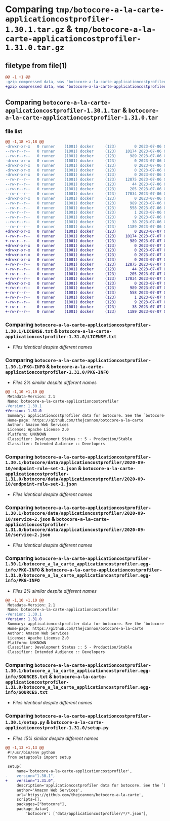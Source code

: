 # Comparing `tmp/botocore-a-la-carte-applicationcostprofiler-1.30.1.tar.gz` & `tmp/botocore-a-la-carte-applicationcostprofiler-1.31.0.tar.gz`

## filetype from file(1)

```diff
@@ -1 +1 @@
-gzip compressed data, was "botocore-a-la-carte-applicationcostprofiler-1.30.1.tar", last modified: Thu Jul  6 01:44:51 2023, max compression
+gzip compressed data, was "botocore-a-la-carte-applicationcostprofiler-1.31.0.tar", last modified: Fri Jul  7 01:43:40 2023, max compression
```

## Comparing `botocore-a-la-carte-applicationcostprofiler-1.30.1.tar` & `botocore-a-la-carte-applicationcostprofiler-1.31.0.tar`

### file list

```diff
@@ -1,18 +1,18 @@
-drwxr-xr-x   0 runner    (1001) docker     (123)        0 2023-07-06 01:44:51.162589 botocore-a-la-carte-applicationcostprofiler-1.30.1/
--rw-r--r--   0 runner    (1001) docker     (123)    10174 2023-07-06 01:44:50.000000 botocore-a-la-carte-applicationcostprofiler-1.30.1/LICENSE.txt
--rw-r--r--   0 runner    (1001) docker     (123)      989 2023-07-06 01:44:51.162589 botocore-a-la-carte-applicationcostprofiler-1.30.1/PKG-INFO
-drwxr-xr-x   0 runner    (1001) docker     (123)        0 2023-07-06 01:44:51.162589 botocore-a-la-carte-applicationcostprofiler-1.30.1/botocore/
-drwxr-xr-x   0 runner    (1001) docker     (123)        0 2023-07-06 01:44:51.162589 botocore-a-la-carte-applicationcostprofiler-1.30.1/botocore/data/
-drwxr-xr-x   0 runner    (1001) docker     (123)        0 2023-07-06 01:44:51.162589 botocore-a-la-carte-applicationcostprofiler-1.30.1/botocore/data/applicationcostprofiler/
-drwxr-xr-x   0 runner    (1001) docker     (123)        0 2023-07-06 01:44:51.162589 botocore-a-la-carte-applicationcostprofiler-1.30.1/botocore/data/applicationcostprofiler/2020-09-10/
--rw-r--r--   0 runner    (1001) docker     (123)    12875 2023-07-06 01:44:40.000000 botocore-a-la-carte-applicationcostprofiler-1.30.1/botocore/data/applicationcostprofiler/2020-09-10/endpoint-rule-set-1.json
--rw-r--r--   0 runner    (1001) docker     (123)       44 2023-07-06 01:44:40.000000 botocore-a-la-carte-applicationcostprofiler-1.30.1/botocore/data/applicationcostprofiler/2020-09-10/examples-1.json
--rw-r--r--   0 runner    (1001) docker     (123)      205 2023-07-06 01:44:40.000000 botocore-a-la-carte-applicationcostprofiler-1.30.1/botocore/data/applicationcostprofiler/2020-09-10/paginators-1.json
--rw-r--r--   0 runner    (1001) docker     (123)    17034 2023-07-06 01:44:40.000000 botocore-a-la-carte-applicationcostprofiler-1.30.1/botocore/data/applicationcostprofiler/2020-09-10/service-2.json
-drwxr-xr-x   0 runner    (1001) docker     (123)        0 2023-07-06 01:44:51.162589 botocore-a-la-carte-applicationcostprofiler-1.30.1/botocore_a_la_carte_applicationcostprofiler.egg-info/
--rw-r--r--   0 runner    (1001) docker     (123)      989 2023-07-06 01:44:51.000000 botocore-a-la-carte-applicationcostprofiler-1.30.1/botocore_a_la_carte_applicationcostprofiler.egg-info/PKG-INFO
--rw-r--r--   0 runner    (1001) docker     (123)      558 2023-07-06 01:44:51.000000 botocore-a-la-carte-applicationcostprofiler-1.30.1/botocore_a_la_carte_applicationcostprofiler.egg-info/SOURCES.txt
--rw-r--r--   0 runner    (1001) docker     (123)        1 2023-07-06 01:44:51.000000 botocore-a-la-carte-applicationcostprofiler-1.30.1/botocore_a_la_carte_applicationcostprofiler.egg-info/dependency_links.txt
--rw-r--r--   0 runner    (1001) docker     (123)        9 2023-07-06 01:44:51.000000 botocore-a-la-carte-applicationcostprofiler-1.30.1/botocore_a_la_carte_applicationcostprofiler.egg-info/top_level.txt
--rw-r--r--   0 runner    (1001) docker     (123)       38 2023-07-06 01:44:51.162589 botocore-a-la-carte-applicationcostprofiler-1.30.1/setup.cfg
--rw-r--r--   0 runner    (1001) docker     (123)     1189 2023-07-06 01:44:50.000000 botocore-a-la-carte-applicationcostprofiler-1.30.1/setup.py
+drwxr-xr-x   0 runner    (1001) docker     (123)        0 2023-07-07 01:43:40.859104 botocore-a-la-carte-applicationcostprofiler-1.31.0/
+-rw-r--r--   0 runner    (1001) docker     (123)    10174 2023-07-07 01:43:40.000000 botocore-a-la-carte-applicationcostprofiler-1.31.0/LICENSE.txt
+-rw-r--r--   0 runner    (1001) docker     (123)      989 2023-07-07 01:43:40.859104 botocore-a-la-carte-applicationcostprofiler-1.31.0/PKG-INFO
+drwxr-xr-x   0 runner    (1001) docker     (123)        0 2023-07-07 01:43:40.859104 botocore-a-la-carte-applicationcostprofiler-1.31.0/botocore/
+drwxr-xr-x   0 runner    (1001) docker     (123)        0 2023-07-07 01:43:40.859104 botocore-a-la-carte-applicationcostprofiler-1.31.0/botocore/data/
+drwxr-xr-x   0 runner    (1001) docker     (123)        0 2023-07-07 01:43:40.859104 botocore-a-la-carte-applicationcostprofiler-1.31.0/botocore/data/applicationcostprofiler/
+drwxr-xr-x   0 runner    (1001) docker     (123)        0 2023-07-07 01:43:40.859104 botocore-a-la-carte-applicationcostprofiler-1.31.0/botocore/data/applicationcostprofiler/2020-09-10/
+-rw-r--r--   0 runner    (1001) docker     (123)    12875 2023-07-07 01:43:28.000000 botocore-a-la-carte-applicationcostprofiler-1.31.0/botocore/data/applicationcostprofiler/2020-09-10/endpoint-rule-set-1.json
+-rw-r--r--   0 runner    (1001) docker     (123)       44 2023-07-07 01:43:28.000000 botocore-a-la-carte-applicationcostprofiler-1.31.0/botocore/data/applicationcostprofiler/2020-09-10/examples-1.json
+-rw-r--r--   0 runner    (1001) docker     (123)      205 2023-07-07 01:43:28.000000 botocore-a-la-carte-applicationcostprofiler-1.31.0/botocore/data/applicationcostprofiler/2020-09-10/paginators-1.json
+-rw-r--r--   0 runner    (1001) docker     (123)    17034 2023-07-07 01:43:28.000000 botocore-a-la-carte-applicationcostprofiler-1.31.0/botocore/data/applicationcostprofiler/2020-09-10/service-2.json
+drwxr-xr-x   0 runner    (1001) docker     (123)        0 2023-07-07 01:43:40.859104 botocore-a-la-carte-applicationcostprofiler-1.31.0/botocore_a_la_carte_applicationcostprofiler.egg-info/
+-rw-r--r--   0 runner    (1001) docker     (123)      989 2023-07-07 01:43:40.000000 botocore-a-la-carte-applicationcostprofiler-1.31.0/botocore_a_la_carte_applicationcostprofiler.egg-info/PKG-INFO
+-rw-r--r--   0 runner    (1001) docker     (123)      558 2023-07-07 01:43:40.000000 botocore-a-la-carte-applicationcostprofiler-1.31.0/botocore_a_la_carte_applicationcostprofiler.egg-info/SOURCES.txt
+-rw-r--r--   0 runner    (1001) docker     (123)        1 2023-07-07 01:43:40.000000 botocore-a-la-carte-applicationcostprofiler-1.31.0/botocore_a_la_carte_applicationcostprofiler.egg-info/dependency_links.txt
+-rw-r--r--   0 runner    (1001) docker     (123)        9 2023-07-07 01:43:40.000000 botocore-a-la-carte-applicationcostprofiler-1.31.0/botocore_a_la_carte_applicationcostprofiler.egg-info/top_level.txt
+-rw-r--r--   0 runner    (1001) docker     (123)       38 2023-07-07 01:43:40.859104 botocore-a-la-carte-applicationcostprofiler-1.31.0/setup.cfg
+-rw-r--r--   0 runner    (1001) docker     (123)     1189 2023-07-07 01:43:40.000000 botocore-a-la-carte-applicationcostprofiler-1.31.0/setup.py
```

### Comparing `botocore-a-la-carte-applicationcostprofiler-1.30.1/LICENSE.txt` & `botocore-a-la-carte-applicationcostprofiler-1.31.0/LICENSE.txt`

 * *Files identical despite different names*

### Comparing `botocore-a-la-carte-applicationcostprofiler-1.30.1/PKG-INFO` & `botocore-a-la-carte-applicationcostprofiler-1.31.0/PKG-INFO`

 * *Files 2% similar despite different names*

```diff
@@ -1,10 +1,10 @@
 Metadata-Version: 2.1
 Name: botocore-a-la-carte-applicationcostprofiler
-Version: 1.30.1
+Version: 1.31.0
 Summary: applicationcostprofiler data for botocore. See the `botocore-a-la-carte` package for more info.
 Home-page: https://github.com/thejcannon/botocore-a-la-carte
 Author: Amazon Web Services
 License: Apache License 2.0
 Platform: UNKNOWN
 Classifier: Development Status :: 5 - Production/Stable
 Classifier: Intended Audience :: Developers
```

### Comparing `botocore-a-la-carte-applicationcostprofiler-1.30.1/botocore/data/applicationcostprofiler/2020-09-10/endpoint-rule-set-1.json` & `botocore-a-la-carte-applicationcostprofiler-1.31.0/botocore/data/applicationcostprofiler/2020-09-10/endpoint-rule-set-1.json`

 * *Files identical despite different names*

### Comparing `botocore-a-la-carte-applicationcostprofiler-1.30.1/botocore/data/applicationcostprofiler/2020-09-10/service-2.json` & `botocore-a-la-carte-applicationcostprofiler-1.31.0/botocore/data/applicationcostprofiler/2020-09-10/service-2.json`

 * *Files identical despite different names*

### Comparing `botocore-a-la-carte-applicationcostprofiler-1.30.1/botocore_a_la_carte_applicationcostprofiler.egg-info/PKG-INFO` & `botocore-a-la-carte-applicationcostprofiler-1.31.0/botocore_a_la_carte_applicationcostprofiler.egg-info/PKG-INFO`

 * *Files 2% similar despite different names*

```diff
@@ -1,10 +1,10 @@
 Metadata-Version: 2.1
 Name: botocore-a-la-carte-applicationcostprofiler
-Version: 1.30.1
+Version: 1.31.0
 Summary: applicationcostprofiler data for botocore. See the `botocore-a-la-carte` package for more info.
 Home-page: https://github.com/thejcannon/botocore-a-la-carte
 Author: Amazon Web Services
 License: Apache License 2.0
 Platform: UNKNOWN
 Classifier: Development Status :: 5 - Production/Stable
 Classifier: Intended Audience :: Developers
```

### Comparing `botocore-a-la-carte-applicationcostprofiler-1.30.1/botocore_a_la_carte_applicationcostprofiler.egg-info/SOURCES.txt` & `botocore-a-la-carte-applicationcostprofiler-1.31.0/botocore_a_la_carte_applicationcostprofiler.egg-info/SOURCES.txt`

 * *Files identical despite different names*

### Comparing `botocore-a-la-carte-applicationcostprofiler-1.30.1/setup.py` & `botocore-a-la-carte-applicationcostprofiler-1.31.0/setup.py`

 * *Files 15% similar despite different names*

```diff
@@ -1,13 +1,13 @@
 #!/usr/bin/env python
 from setuptools import setup
 
 setup(
     name='botocore-a-la-carte-applicationcostprofiler',
-    version="1.30.1",
+    version="1.31.0",
     description='applicationcostprofiler data for botocore. See the `botocore-a-la-carte` package for more info.',
     author='Amazon Web Services',
     url='https://github.com/thejcannon/botocore-a-la-carte',
     scripts=[],
     packages=["botocore"],
     package_data={
         'botocore': ['data/applicationcostprofiler/*/*.json'],
```

